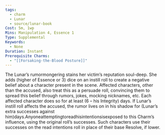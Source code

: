 ```yaml
---
tags:
  - charm
  - Lunar
  - source/lunar-book
Cost: 5m, 1wp
Mins: Manipulation 4, Essence 1
Type: Supplemental
Keywords:
  - None
Duration: Instant
Prerequisite Charms:
  - "[[Forsaking-the-Blood Posture]]"
---
```

The Lunar’s rumormongering stains her victim’s reputation soul-deep. She adds (higher of Essence or 3) dice on an instill roll to create a negative belief about a character present in the scene. Affected characters, other than the accused, also treat this as a persuade roll, convincing them to spread this belief through rumors, jokes, mocking nicknames, etc. Each affected character does so for at least (6 – his Integrity) days. If Lunar’s instill roll affects the accused, the rumor lives on in his shadow for (Lunar’s extra successes against him)days.Anyoneattemptingtoreadhisintentionsisexposed to this Charm’s influence, using the original roll’s successes. Such characters use their successes on the read intentions roll in place of their base Resolve, if lower.